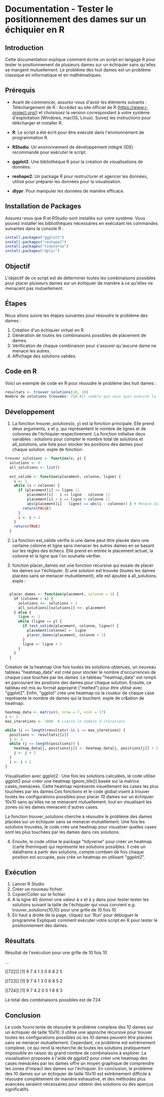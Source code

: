 
# Documentation - Tester le positionnement des dames sur un échiquier en R

## Introduction
Cette documentation explique comment écrire un script en langage R pour tester le positionnement de plusieurs dames sur un échiquier sans qu'elles se mangent mutuellement. Le problème des huit dames est un problème classique en informatique et en mathématiques.

## Prérequis
- Avant de commencer, assurez-vous d'avoir les éléments suivants :
Téléchargement de R : Accédez au site officiel de R (https://www.r-project.org/) et choisissez la version correspondant à votre système d'exploitation (Windows, macOS, Linux). Suivez les instructions pour télécharger et installer R.

-  **R**: Le script a été écrit pour être exécuté dans l'environnement de programmation R.
- **RStudio**: Un environnement de développement intégré (IDE) recommandé pour exécuter le script.
- **ggplot2**: Une bibliothèque R pour la création de visualisations de données.
- **reshape2**: Un package R pour restructurer et agencer les données, utilisé pour préparer les données pour la visualisation.
- **dlypr**: Pour manipuler les données de manière efficace.
## Installation de Packages
Assurez-vous que R et RStudio sont installés sur votre système. Vous pouvez installer les bibliothèques nécessaires en exécutant les commandes suivantes dans la console R :
```r
install.packages("ggplot2")
install.packages("reshape2")
install.packages("tidyverse")
install.packages("dplyr")
```
## Objectif
L'objectif de ce script est de déterminer toutes les combinaisons possibles pour placer plusieurs dames sur un échiquier de manière à ce qu'elles ne menacent pas mutuellement.

## Étapes
Nous allons suivre les étapes suivantes pour résoudre le problème des dames :
1. Création d'un échiquier virtuel en R.
2. Génération de toutes les combinaisons possibles de placement de dames.
3. Vérification de chaque combinaison pour s'assurer qu'aucune dame ne menace les autres.
4. Affichage des solutions valides.

## Code en R
Voici un exemple de code en R pour résoudre le problème des huit dames :

```R
resultats <- trouver_solutions(10, 10)
Nombre de solutions trouvées: 724 #Il semble que vous ayez exécuté la fonction `trouver_solutions` avec des paramètres x = 10 et y = 10. La fonction a trouvé 724 solutions pour placer 10 dames sur un échiquier de 10x10 cases sans se menacer mutuellement.

```
## Développement
1. La fonction trouver_solutions(x, y)
 est la fonction principale. Elle prend deux arguments, x et y, qui représentent le nombre de lignes et de colonnes de l'échiquier respectivement.
La fonction initialise deux variables : solutions pour compter le nombre total de solutions et all_solutions, une liste pour stocker les positions des dames pour chaque solution. exple de fonction:
```R
trouver_solutions <- function(x, y) {
  solutions <- 0
  all_solutions <- list()
  
  est_valide <- function(placement, colonne, ligne) {
    i <- 1
    while (i < colonne) {
      if (placement[i] == ligne || 
          placement[i] - i == ligne - colonne || 
          placement[i] + i == ligne + colonne ||
          abs(placement[i] - ligne) == abs(i - colonne)) { # Menace diagonale
        return(FALSE)
      }
      i <- i + 1
    }
    return(TRUE)
  }
```

2. La fonction est_valide 
vérifie si une dame peut être placée dans une certaine colonne et ligne sans menacer les autres dames en se basant sur les règles des échecs. Elle prend en entrée le placement actuel, la colonne et la ligne que l'on souhaite vérifier.

3. fonction placer_dames
est une fonction récursive qui essaie de placer les dames sur l'échiquier. Si une solution est trouvée (toutes les dames placées sans se menacer mutuellement), elle est ajoutée à all_solutions.
exple :
```R

  placer_dames <- function(placement, colonne = 1) {
    if (colonne > x) {
      solutions <<- solutions + 1
      all_solutions[[solutions]] <<- placement
    } else {
      ligne <- 1
      while (ligne <= y) {
        if (est_valide(placement, colonne, ligne)) {
          placement[colonne] <- ligne
          placer_dames(placement, colonne + 1)
        }
        ligne <- ligne + 1
      }
    }
  }

```
   Création de la heatmap
Une fois toutes les solutions obtenues, un nouveau tableau "heatmap_data" est créé pour stocker le nombre d'occurrences de chaque case touchée par les dames.
Le tableau "heatmap_data" est rempli en parcourant les positions des dames pour chaque solution.
Ensuite, ce tableau est mis au format approprié ("melted") pour être utilisé avec "ggplot2".
Enfin, "ggplot" crée une heatmap où la couleur de chaque case représente le nombre de dames qui la touchent.
exple de cr&ation de heatmap:
```R
heatmap_data <- matrix(0, nrow = 7, ncol = 17)
i <- 1
max_iterations <- 1000  # Limite le nombre d'itérations

while (i <= length(resultats) && i <= max_iterations) {
  positions <- resultats[[i]]
  j <- 1
  while (j <= length(positions)) {
    heatmap_data[j, positions[j]] <- heatmap_data[j, positions[j]] + 1
    j <- j + 1
  }
  i <- i + 1
}
```

Visualisation avec ggplot2 :
Une fois les solutions calculées, le code utilise ggplot2 pour créer une heatmap (geom_tile()) basée sur la matrice cases_menacees. Cette heatmap représente visuellement les cases les plus touchées par les dames.Ces fonctions et le code global visent à trouver toutes les configurations possibles pour placer 10 dames sur un échiquier 10x10 sans qu'elles ne se menacent mutuellement, tout en visualisant les zones où les dames menacent d'autres cases.

La fonction trouver_solutions cherche à résoudre le problème des dames placées sur un échiquier sans se menacer mutuellement. Une fois les solutions trouvées, le code crée une heatmap pour visualiser quelles cases sont les plus touchées par les dames dans ces solutions.

4. Ensuite, le code utilise le package "tidyverse" pour créer un heatmap (carte thermique) qui représente les solutions possibles. Il crée un dataframe à partir des solutions, compte combien de fois chaque position est occupée, puis crée un heatmap en utilisant "ggplot2".
## Exécution
1. Lancer R Studio
2. Créer un nouveau fichier 
3. Copier/Coller sur le fichier 
4. A la ligne 40 donner une valeur à x et à y dans pour tester tester les solutions suivant la taille de l'échiquier qui vous convient e.g: trouver_solutions(10,10) pour une grille de 10 fois 10 
5. En haut à droite de la page, cliquez sur 'Run' pour déboguer le programme
Expliquez comment exécuter votre script en R pour tester le positionnement des dames.

## Résultats
Résultat de l'exécution pour une grille de 10 fois 10



...

[[722]]
 [1] 9 7 4 1 3 0 6 8 2 5

[[723]]
 [1] 9 7 4 1 3 0 6 8 5 2

[[724]]
 [1] 9 7 4 2 0 5 1 8 6 3

 Le total des combinaisons possibles est de 724

## Conclusion
Le code fourni tente de résoudre le problème complexe des 10 dames sur un échiquier de taille 10x10. Il utilise une approche récursive pour trouver toutes les configurations possibles où les 10 dames peuvent être placées sans se menacer mutuellement. Cependant, ce problème est extrêmement complexe, ce qui rend la recherche de toutes les solutions pratiquement impossible en raison du grand nombre de combinaisons à explorer. La visualisation proposée à l'aide de ggplot2 pour créer une heatmap des cases menacées par les dames offre un moyen graphique de comprendre les zones d'impact des dames sur l'échiquier.
En conclusion, le problème des 10 dames sur un échiquier de taille 10x10 est extrêmement difficile à résoudre complètement de manière exhaustive, et des méthodes plus avancées seraient nécessaires pour obtenir des solutions ou des aperçus significatifs. 